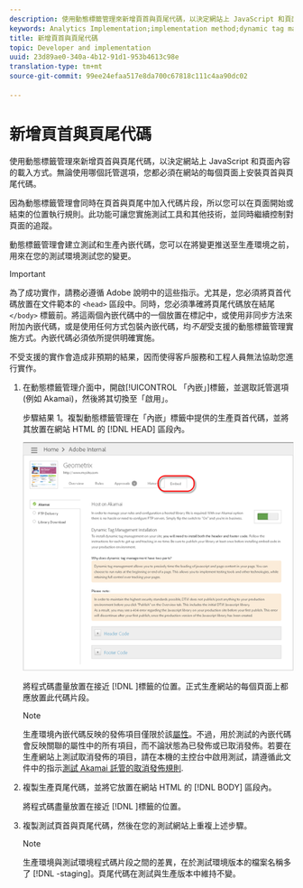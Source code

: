 ```yaml
---
description: 使用動態標籤管理來新增頁首與頁尾代碼，以決定網站上 JavaScript 和頁面內容的載入方式。無論使用哪個託管選項，您都必須在網站的每個頁面上安裝頁首與頁尾代碼。
keywords: Analytics Implementation;implementation method;dynamic tag management;dtm;code;page code;header code;footer code;embed code;embed tab;embed
title: 新增頁首與頁尾代碼
topic: Developer and implementation
uuid: 23d89ae0-340a-4b12-91d1-953b4613c98e
translation-type: tm+mt
source-git-commit: 99ee24efaa517e8da700c67818c111c4aa90dc02

---
```



# 新增頁首與頁尾代碼

使用動態標籤管理來新增頁首與頁尾代碼，以決定網站上 JavaScript 和頁面內容的載入方式。無論使用哪個託管選項，您都必須在網站的每個頁面上安裝頁首與頁尾代碼。

因為動態標籤管理會同時在頁首與頁尾中加入代碼片段，所以您可以在頁面開始或結束的位置執行規則。此功能可讓您實施測試工具和其他技術，並同時繼續控制對頁面的追蹤。

動態標籤管理會建立測試和生產內嵌代碼，您可以在將變更推送至生產環境之前，用來在您的測試環境測試您的變更。

>[!IMPORTANT]
>
>為了成功實作，請務必遵循 Adobe 說明中的這些指示。尤其是，您必須將頁首代碼放置在文件範本的 `<head>` 區段中。同時，您必須準確將頁尾代碼放在結尾 `</body>` 標籤前。將這兩個內嵌代碼中的一個放置在標記中，或使用非同步方法來附加內嵌代碼，或是使用任何方式包裝內嵌代碼，均&#x200B;*不是*&#x200B;受支援的動態標籤管理實施方式。內嵌代碼必須依所提供明確實施。
>
>不受支援的實作會造成非預期的結果，因而使得客戶服務和工程人員無法協助您進行實作。

1. 在動態標籤管理介面中，開啟[!UICONTROL 「內嵌」]標籤，並選取託管選項 (例如 Akamai)，然後將其切換至「啟用」。

   步驟結果 1。複製動態標籤管理在「內嵌」標籤中提供的生產頁首代碼，並將其放置在網站 HTML 的 [!DNL HEAD] 區段內。

   ![](assets/dtm-embed.png)

   將程式碼盡量放置在接近 [!DNL  <head><meta http-equiv="Content-Type" content="text/html; charset=UTF-8">]標籤的位置。正式生產網站的每個頁面上都應放置此代碼片段。

   >[!NOTE]
   >
   >生產環境內嵌代碼反映的發佈項目僅限於該[屬性](/help/implement/c-implement-with-dtm/t-create-web-property.md)。不過，用於測試的內嵌代碼會反映關聯的屬性中的所有項目，而不論狀態為已發佈或已取消發佈。若要在生產網站上測試取消發佈的項目，請在本機的主控台中啟用測試，請遵循此文件中的指示[測試 Akamai 託管的取消發佈規則](/help/implement/c-implement-with-dtm/c-rules/t-test-rules-akamai.md).

1. 複製生產頁尾代碼，並將它放置在網站 HTML 的 [!DNL BODY] 區段內。

   將程式碼盡量放置在接近 [!DNL </body>]標籤的位置。
1. 複製測試頁首與頁尾代碼，然後在您的測試網站上重複上述步驟。

   >[!NOTE]
   >
   >生產環境與測試環境程式碼片段之間的差異，在於測試環境版本的檔案名稱多了 [!DNL -staging]。頁尾代碼在測試與生產版本中維持不變。

